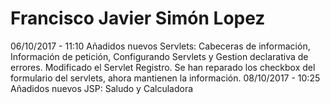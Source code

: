 # Francisco Javier Simón Lopez
06/10/2017 - 11:10 Añadidos nuevos Servlets: Cabeceras de información, Información de petición, Configurando Servlets y Gestion declarativa de errores. Modificado el Servlet Registro. Se han reparado los checkbox del formulario del servlets, ahora mantienen la información.
08/10/2017 - 10:25 Añadidos nuevos JSP: Saludo y Calculadora
